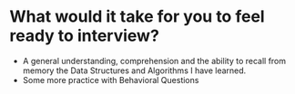 # What would it take for you to feel ready to interview?

  - A general understanding, comprehension and the ability to recall from memory the Data Structures and Algorithms I have learned.
  - Some more practice with Behavioral Questions
